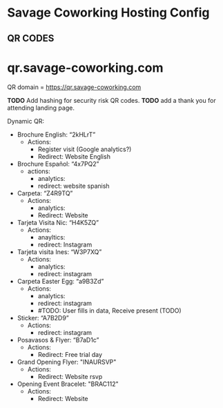 # Savage Coworking Hosting Config

## QR CODES

# qr.savage-coworking.com

QR domain = https://qr.savage-coworking.com

**TODO** Add hashing for security risk QR codes.
**TODO** add a thank you for attending landing page.

Dynamic QR:

- Brochure English: “2kHLrT”
  - Actions:
    - Register visit (Google analytics?)
    - Redirect: Website English
- Brochure Español: “4x7PQ2”
  - actions:
    - analytics:
    - redirect: website spanish
- Carpeta: “Z4R9TQ”
  - Actions:
    - analytics:
    - Redirect: Website
- Tarjeta Visita Nic: “H4K5ZQ”
  - Actions:
    - anayltics:
    - redirect: Instagram
- Tarjeta visita Ines: “W3P7XQ”
  - Actions:
    - analytics:
    - redirect: instagram
- Carpeta Easter Egg: “a9B3Zd”
  - Actions:
    - analytics:
    - redirect: instagram
    - #TODO: User fills in data, Receive present (TODO)
- Sticker: “A7B2D9”
  - Actions:
    - redirect: instagram
- Posavasos & Flyer: “B7aD1c”
  - Actions:
    - Redirect: Free trial day
- Grand Opening Flyer: "INAURSVP"
  - Actions:
    - Redirect: Website rsvp
- Opening Event Bracelet: "BRAC112"
  - Actions:
    - Redirect: Website